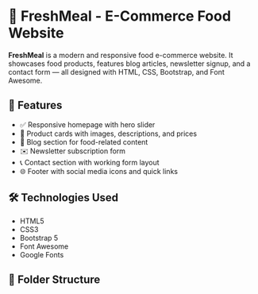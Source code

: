 # 🥗 FreshMeal - E-Commerce Food Website

**FreshMeal** is a modern and responsive food e-commerce website. It showcases food products, features blog articles, newsletter signup, and a contact form — all designed with HTML, CSS, Bootstrap, and Font Awesome.

## 🚀 Features

- ✅ Responsive homepage with hero slider
- 🍲 Product cards with images, descriptions, and prices
- 📝 Blog section for food-related content
- ✉️ Newsletter subscription form
- 📞 Contact section with working form layout
- 🌐 Footer with social media icons and quick links

## 🛠️ Technologies Used

- HTML5
- CSS3
- Bootstrap 5
- Font Awesome
- Google Fonts

## 📂 Folder Structure

